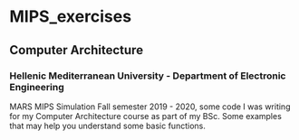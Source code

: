 # MIPS_exercises
## Computer Architecture
### Hellenic Mediterranean University - Department of Electronic Engineering 

MARS MIPS Simulation
Fall semester 2019 - 2020, some code I was writing for my Computer Architecture course as part of my BSc.
Some examples that may help you understand some basic functions.